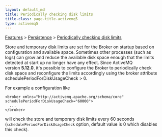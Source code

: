 ```yaml
---
layout: default_md
title: Periodically checking disk limits 
title-class: page-title-activemq5
type: activemq5
---
```


[Features](features) > [Persistence](persistence) > [Periodically checking disk limits](periodically-checking-disk-limits)


Store and temporary disk limits are set for the Broker on startup based on configuration and available space. Sometimes other processes (such as logs) can grow and reduce the available disk space enough that the limits detected at start up no longer have any effect. Since ActiveMQ version **5.12.0**, it's possible to configure the Broker to periodically check disk space and reconfigure the limits accordingly using the broker attribute schedulePeriodForDiskUsageCheck > 0.

For example a configuration like
```
<broker xmlns="http://activemq.apache.org/schema/core" schedulePeriodForDiskUsageCheck="60000">
  ...
</broker>
```
will check the store and temporary disk limits every 60 seconds (`schedulePeriodForDiskUsageCheck` option, default value is 0 which disables this check).

